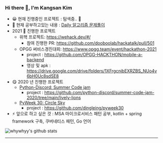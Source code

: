 ### Hi there 👋, I'm Kangsan Kim 

- 😀 현재 진행중인 프로젝트 : 탐색중.. 🤔
- 🌱 현재 공부하고있는 내용 : [Daily 알고리즘 문제풀이](https://github.com/whywhyy/daily-algol)
- 2021 🤠 진행한 프로젝트
  - 위핵 프로젝트: https://wehack.dev/#/ 
    - 참여 진행한 PR: https://github.com/dooboolab/hackatalk/pull/501
  - OPGG 써비스경진대회: https://www.opgg.team/event/hackathon-2021
    - project : https://github.com/OPGG-HACKTHON/mobile-a-backend
    - 영상 및 apk : https://drive.google.com/drive/folders/1XFrgcnjbEXRZBS_NUo4v6bH0Uc8sdSE8
- 😋 2020 년 진행한 프로젝트 
  - [Python-Discord: Summer Code jam](https://github.com/python-discord/summer-code-jam-2020)
    - project : https://github.com/python-discord/summer-code-jam-2020/tree/main/lively-lions
  - [PyWeek 30: Circle Sky](https://pyweek.org/e/Bungus/)
    - project : https://github.com/dingleing/pyweek30
- ⚡ 앞으로 하고 싶은 것 : MSA 마이크로서비스 패턴 공부, kotlin + spring framework 구축, 쿠버네티스 패턴, Go 언어

![whywhyy's github stats](https://github-readme-stats.whywhyy.vercel.app/api?username=whywhyy&show_icons=true&theme=radical)

---
